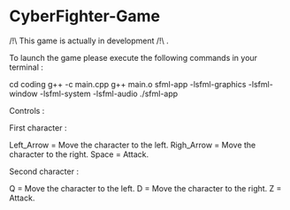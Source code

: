 # CyberFighter-Game

/!\ This game is actually in development /!\ .

To launch the game please execute the following commands in your terminal :

cd coding
g++ -c main.cpp
g++ main.o sfml-app -lsfml-graphics -lsfml-window -lsfml-system -lsfml-audio
./sfml-app

Controls :

First character :

Left_Arrow = Move the character to the left.
Righ_Arrow = Move the character to the right.
Space = Attack.

Second character :

Q = Move the character to the left.
D = Move the character to the right.
Z = Attack.